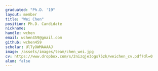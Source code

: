 ```yaml
---
graduated: "Ph.D. '19"
layout: member
title: "Wei Chen"
position: Ph.D. Candidate
nickname:
handle: wchen
email: wchen459@gmail.com
github: wchen459
scholar: UlTyOWMAAAAJ
image: /assets/images/team/chen_wei.jpg
cv: https://www.dropbox.com/s/2nizqje3ogs75zk/weichen_cv.pdf?dl=0
alum: false
---
```

